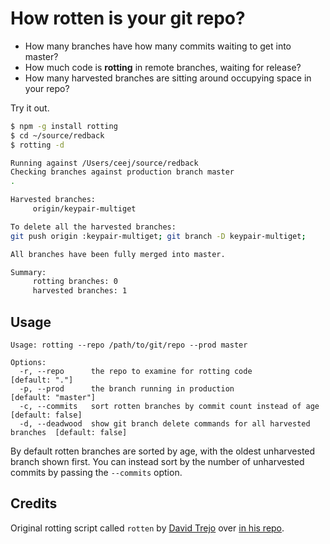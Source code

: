 # How rotten is your git repo?

- How many branches have how many commits waiting to get into master?
- How much code is **rotting** in remote branches, waiting for release?
- How many harvested branches are sitting around occupying space in your repo?

Try it out.

```sh
$ npm -g install rotting
$ cd ~/source/redback
$ rotting -d

Running against /Users/ceej/source/redback
Checking branches against production branch master
.

Harvested branches:
	 origin/keypair-multiget

To delete all the harvested branches:
git push origin :keypair-multiget; git branch -D keypair-multiget;

All branches have been fully merged into master.

Summary:
	 rotting branches: 0
	 harvested branches: 1
```

## Usage

```
Usage: rotting --repo /path/to/git/repo --prod master

Options:
  -r, --repo      the repo to examine for rotting code                        [default: "."]
  -p, --prod      the branch running in production                            [default: "master"]
  -c, --commits   sort rotten branches by commit count instead of age         [default: false]
  -d, --deadwood  show git branch delete commands for all harvested branches  [default: false]
```

By default rotten branches are sorted by age, with the oldest unharvested branch shown first. You can instead sort by the number of unharvested commits by passing the `--commits` option.

## Credits

Original rotting script called `rotten` by [David Trejo](http://dtrejo.com/) over [in his repo](https://github.com/DTrejo/rotten).
